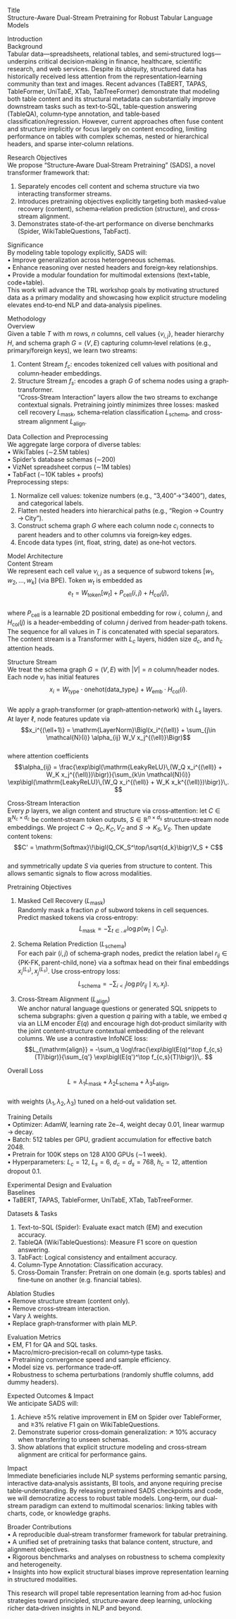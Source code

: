 Title  
Structure-Aware Dual-Stream Pretraining for Robust Tabular Language Models  

Introduction  
Background  
Tabular data—spreadsheets, relational tables, and semi‐structured logs—underpins critical decision‐making in finance, healthcare, scientific research, and web services. Despite its ubiquity, structured data has historically received less attention from the representation‐learning community than text and images. Recent advances (TaBERT, TAPAS, TableFormer, UniTabE, XTab, TabTreeFormer) demonstrate that modeling both table content and its structural metadata can substantially improve downstream tasks such as text‐to‐SQL, table‐question answering (TableQA), column‐type annotation, and table‐based classification/regression. However, current approaches often fuse content and structure implicitly or focus largely on content encoding, limiting performance on tables with complex schemas, nested or hierarchical headers, and sparse inter‐column relations.  

Research Objectives  
We propose “Structure‐Aware Dual‐Stream Pretraining” (SADS), a novel transformer framework that:  
1. Separately encodes cell content and schema structure via two interacting transformer streams.  
2. Introduces pretraining objectives explicitly targeting both masked‐value recovery (content), schema‐relation prediction (structure), and cross‐stream alignment.  
3. Demonstrates state‐of‐the‐art performance on diverse benchmarks (Spider, WikiTableQuestions, TabFact).  

Significance  
By modeling table topology explicitly, SADS will:  
• Improve generalization across heterogeneous schemas.  
• Enhance reasoning over nested headers and foreign‐key relationships.  
• Provide a modular foundation for multimodal extensions (text+table, code+table).  
This work will advance the TRL workshop goals by motivating structured data as a primary modality and showcasing how explicit structure modeling elevates end‐to‐end NLP and data‐analysis pipelines.  

Methodology  
Overview  
Given a table $T$ with $m$ rows, $n$ columns, cell values $\{v_{i,j}\}$, header hierarchy $H$, and schema graph $G=(V, E)$ capturing column‐level relations (e.g., primary/foreign keys), we learn two streams:  
1. Content Stream $f_c$: encodes tokenized cell values with positional and column‐header embeddings.  
2. Structure Stream $f_s$: encodes a graph $G$ of schema nodes using a graph‐transformer.  
“Cross‐Stream Interaction” layers allow the two streams to exchange contextual signals. Pretraining jointly minimizes three losses: masked cell recovery $L_{\mathrm{mask}}$, schema‐relation classification $L_{\mathrm{schema}}$, and cross‐stream alignment $L_{\mathrm{align}}$.  

Data Collection and Preprocessing  
We aggregate large corpora of diverse tables:  
• WikiTables (∼2.5M tables)  
• Spider’s database schemas (∼200)  
• VizNet spreadsheet corpus (∼1M tables)  
• TabFact (∼10K tables + proofs)  
Preprocessing steps:  
1. Normalize cell values: tokenize numbers (e.g., “3,400”→“3400”), dates, and categorical labels.  
2. Flatten nested headers into hierarchical paths (e.g., “Region → Country → City”).  
3. Construct schema graph $G$ where each column node $c_i$ connects to parent headers and to other columns via foreign‐key edges.  
4. Encode data types ($\mathrm{int}$, $\mathrm{float}$, $\mathrm{string}$, $\mathrm{date}$) as one‐hot vectors.  

Model Architecture  
Content Stream  
We represent each cell value $v_{i,j}$ as a sequence of subword tokens $[w_1, w_2, …, w_k]$ (via BPE). Token $w_t$ is embedded as  
$$e_t = W_{\mathrm{token}}[w_t] + P_{\mathrm{cell}}(i,j) + H_{\mathrm{col}}(j),$$  
where $P_{\mathrm{cell}}$ is a learnable 2D positional embedding for row $i$, column $j$, and $H_{\mathrm{col}}(j)$ is a header‐embedding of column $j$ derived from header‐path tokens. The sequence for all values in $T$ is concatenated with special separators. The content stream is a Transformer with $L_c$ layers, hidden size $d_c$, and $h_c$ attention heads.  

Structure Stream  
We treat the schema graph $G=(V,E)$ with $|V|=n$ column/header nodes. Each node $v_i$ has initial features  
$$x_i = W_{\mathrm{type}}\cdot \mathrm{onehot}(\text{data\_type}_i) + W_{\mathrm{emb}}\cdot H_{\mathrm{col}}(i).$$  
We apply a graph‐transformer (or graph‐attention‐network) with $L_s$ layers. At layer $\ell$, node features update via  
$$x_i^{(\ell+1)} = \mathrm{LayerNorm}\Bigl(x_i^{(\ell)} + \sum_{j\in \mathcal{N}(i)} \alpha_{ij} W_V x_j^{(\ell)}\Bigr)$$  
where attention coefficients  
$$\alpha_{ij} = \frac{\exp\bigl(\mathrm{LeakyReLU}\,(W_Q x_i^{(\ell)} + W_K x_j^{(\ell)})\bigr)}{\sum_{k\in \mathcal{N}(i)} \exp\bigl(\mathrm{LeakyReLU}\,(W_Q x_i^{(\ell)} + W_K x_k^{(\ell)})\bigr)}\,. $$  

Cross‐Stream Interaction  
Every $p$ layers, we align content and structure via cross‐attention: let $C\in \mathbb{R}^{N_c\times d_c}$ be content‐stream token outputs, $S\in \mathbb{R}^{n\times d_s}$ structure‐stream node embeddings. We project $C\to Q_C,K_C,V_C$ and $S\to K_S,V_S$. Then update content tokens:  
$$C' = \mathrm{Softmax}\!\bigl(Q_CK_S^\top/\sqrt{d_k}\bigr)V_S + C$$  
and symmetrically update $S$ via queries from structure to content. This allows semantic signals to flow across modalities.  

Pretraining Objectives  
1. Masked Cell Recovery ($L_{\mathrm{mask}}$)  
Randomly mask a fraction $\rho$ of subword tokens in cell sequences. Predict masked tokens via cross‐entropy:  
$$L_{\mathrm{mask}} = -\sum_{t\in \mathcal{M}} \log p(w_t \mid C_{\setminus t}).$$  

2. Schema Relation Prediction ($L_{\mathrm{schema}}$)  
For each pair $(i,j)$ of schema‐graph nodes, predict the relation label $r_{ij}\in\{\mathrm{PK\mbox{-}FK},\mathrm{parent\mbox{-}child},\mathrm{none}\}$ via a softmax head on their final embeddings $x_i^{(L_s)}, x_j^{(L_s)}$. Use cross‐entropy loss:  
$$L_{\mathrm{schema}} = -\sum_{i<j} \log p(r_{ij}\mid x_i, x_j).$$  

3. Cross‐Stream Alignment ($L_{\mathrm{align}}$)  
We anchor natural language questions or generated SQL snippets to schema subgraphs: given a question $q$ pairing with a table, we embed $q$ via an LLM encoder $E(q)$ and encourage high dot‐product similarity with the joint content‐structure contextual embedding of the relevant columns. We use a contrastive InfoNCE loss:  
$$L_{\mathrm{align}} = -\sum_q \log\frac{\exp\bigl(E(q)^\top f_{c,s}(T)\bigr)}{\sum_{q'} \exp\bigl(E(q')^\top f_{c,s}(T)\bigr)}\,. $$  

Overall Loss  
$$L = \lambda_1 L_{\mathrm{mask}} + \lambda_2 L_{\mathrm{schema}} + \lambda_3 L_{\mathrm{align}},$$  
with weights $(\lambda_1,\lambda_2,\lambda_3)$ tuned on a held‐out validation set.  

Training Details  
• Optimizer: AdamW, learning rate $2\mathrm{e}{-4}$, weight decay $0.01$, linear warmup → decay.  
• Batch: 512 tables per GPU, gradient accumulation for effective batch 2048.  
• Pretrain for 100K steps on 128 A100 GPUs (∼1 week).  
• Hyperparameters: $L_c=12$, $L_s=6$, $d_c=d_s=768$, $h_c=12$, attention dropout 0.1.  

Experimental Design and Evaluation  
Baselines  
• TaBERT, TAPAS, TableFormer, UniTabE, XTab, TabTreeFormer.  

Datasets & Tasks  
1. Text-to-SQL (Spider): Evaluate exact match (EM) and execution accuracy.  
2. TableQA (WikiTableQuestions): Measure F1 score on question answering.  
3. TabFact: Logical consistency and entailment accuracy.  
4. Column‐Type Annotation: Classification accuracy.  
5. Cross‐Domain Transfer: Pretrain on one domain (e.g. sports tables) and fine‐tune on another (e.g. financial tables).  

Ablation Studies  
• Remove structure stream (content only).  
• Remove cross‐stream interaction.  
• Vary $\lambda$ weights.  
• Replace graph‐transformer with plain MLP.  

Evaluation Metrics  
• EM, F1 for QA and SQL tasks.  
• Macro/micro‐precision‐recall on column‐type tasks.  
• Pretraining convergence speed and sample efficiency.  
• Model size vs. performance trade‐off.  
• Robustness to schema perturbations (randomly shuffle columns, add dummy headers).  

Expected Outcomes & Impact  
We anticipate SADS will:  
1. Achieve ≥5% relative improvement in EM on Spider over TableFormer, and ≥3% relative F1 gain on WikiTableQuestions.  
2. Demonstrate superior cross‐domain generalization: ↗ 10% accuracy when transferring to unseen schemas.  
3. Show ablations that explicit structure modeling and cross‐stream alignment are critical for performance gains.  

Impact  
Immediate beneficiaries include NLP systems performing semantic parsing, interactive data‐analysis assistants, BI tools, and anyone requiring precise table‐understanding. By releasing pretrained SADS checkpoints and code, we will democratize access to robust table models. Long‐term, our dual‐stream paradigm can extend to multimodal scenarios: linking tables with charts, code, or knowledge graphs.  

Broader Contributions  
• A reproducible dual‐stream transformer framework for tabular pretraining.  
• A unified set of pretraining tasks that balance content, structure, and alignment objectives.  
• Rigorous benchmarks and analyses on robustness to schema complexity and heterogeneity.  
• Insights into how explicit structural biases improve representation learning in structured modalities.  

This research will propel table representation learning from ad‐hoc fusion strategies toward principled, structure‐aware deep learning, unlocking richer data‐driven insights in NLP and beyond.